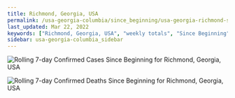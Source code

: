 ```yaml
---
title: Richmond, Georgia, USA
permalink: /usa-georgia-columbia/since_beginning/usa-georgia-richmond-since_beginning.html
last_updated: Mar 22, 2022
keywords: ["Richmond, Georgia, USA", "weekly totals", "Since Beginning"]
sidebar: usa-georgia-columbia_sidebar
---
```


![Rolling 7-day Confirmed Cases Since Beginning for Richmond, Georgia, USA](/covid_tracker/images/graphs/usa-georgia-richmond-rolling_7_days_confirmed-since_beginning_graph.png)

![Rolling 7-day Confirmed Deaths Since Beginning for Richmond, Georgia, USA](/covid_tracker/images/graphs/usa-georgia-richmond-rolling_7_days_deaths-since_beginning_graph.png)
